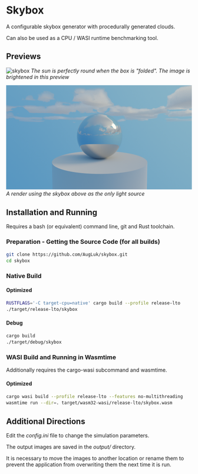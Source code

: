 # Skybox
A configurable skybox generator with procedurally generated clouds.

Can also be used as a CPU / WASI runtime benchmarking tool.

## Previews

![skybox](previews/skybox.png)
*The sun is perfectly round when the box is "folded". The image is brightened in this preview*

![render](previews/render.png)
*A render using the skybox above as the only light source*

## Installation and Running
Requires a bash (or equivalent) command line, git and Rust toolchain.

### Preparation - Getting the Source Code (for all builds)

```bash
git clone https://github.com/AugLuk/skybox.git
cd skybox
```

### Native Build

#### Optimized
```bash
RUSTFLAGS='-C target-cpu=native' cargo build --profile release-lto
./target/release-lto/skybox
```

#### Debug
```bash
cargo build
./target/debug/skybox
```

### WASI Build and Running in Wasmtime
Additionally requires the cargo-wasi subcommand and wasmtime.

#### Optimized
```bash
cargo wasi build --profile release-lto --features no-multithreading
wasmtime run --dir=. target/wasm32-wasi/release-lto/skybox.wasm
```

## Additional Directions

Edit the *config.ini* file to change the simulation parameters.

The output images are saved in the *output/* directory.

It is necessary to move the images to another location or rename them to prevent the application from overwriting them the next time it is run.
